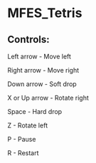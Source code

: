 # MFES_Tetris

## Controls:
Left arrow - Move left

Right arrow - Move right

Down arrow - Soft drop

X or Up arrow - Rotate right

Space - Hard drop

Z - Rotate left

P - Pause

R - Restart